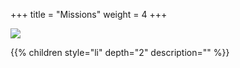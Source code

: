 +++
title = "Missions"
weight = 4
+++

<img src=/mission_su25t.png class=decoration />

{{% children style="li" depth="2" description="" %}}
